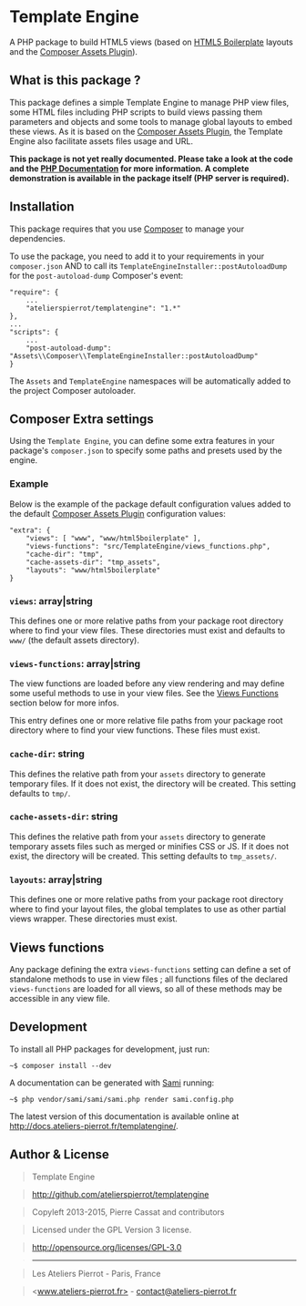Template Engine
===============

A PHP package to build HTML5 views (based on [HTML5 Boilerplate](http://html5boilerplate.com/)
layouts and the [Composer Assets Plugin](https://github.com/atelierspierrot/assets-manager)).


## What is this package ?

This package defines a simple Template Engine to manage PHP view files, some HTML files including
PHP scripts to build views passing them parameters and objects and some tools to manage global
layouts to embed these views. As it is based on the [Composer Assets Plugin](https://github.com/atelierspierrot/assets-manager),
the Template Engine also facilitate assets files usage and URL.

**This package is not yet really documented. Please take a look at the code and the [PHP
Documentation](http://docs.ateliers-pierrot.fr/templatengine/) for more information. A
complete demonstration is available in the package itself (PHP server is required).**


## Installation

This package requires that you use [Composer](http://getcomposer.org/) to manage your dependencies.

To use the package, you need to add it to your requirements in your `composer.json` AND to
call its `TemplateEngineInstaller::postAutoloadDump` for the `post-autoload-dump` Composer's event:

    "require": {
        ...
        "atelierspierrot/templatengine": "1.*"
    },
    ...
    "scripts": {
        ...
        "post-autoload-dump": "Assets\\Composer\\TemplateEngineInstaller::postAutoloadDump"
    }

The `Assets` and `TemplateEngine` namespaces will be automatically added to the project
Composer autoloader.


## Composer Extra settings

Using the `Template Engine`, you can define some extra features in your package's `composer.json`
to specify some paths and presets used by the engine.

### Example

Below is the example of the package default configuration values added to the default
[Composer Assets Plugin](https://github.com/atelierspierrot/assets-manager) configuration
values:

    "extra": {
        "views": [ "www", "www/html5boilerplate" ],
        "views-functions": "src/TemplateEngine/views_functions.php",
        "cache-dir": "tmp",
        "cache-assets-dir": "tmp_assets",
        "layouts": "www/html5boilerplate"
    }

### `views`: array|string

This defines one or more relative paths from your package root directory where to find your
view files. These directories must exist and defaults to `www/` (the default assets directory).

### `views-functions`: array|string

The view functions are loaded before any view rendering and may define some useful methods
to use in your view files. See the [Views Functions](#views-functions) section below for 
more infos.

This entry defines one or more relative file paths from your package root directory where 
to find your view functions. These files must exist.

### `cache-dir`: string

This defines the relative path from your `assets` directory to generate temporary files. If
it does not exist, the directory will be created. This setting defaults to `tmp/`.

### `cache-assets-dir`: string

This defines the relative path from your `assets` directory to generate temporary assets 
files such as merged or minifies CSS or JS. If it does not exist, the directory will be
created. This setting defaults to `tmp_assets/`.

### `layouts`: array|string

This defines one or more relative paths from your package root directory where to find your
layout files, the global templates to use as other partial views wrapper. These directories
must exist.


## Views functions

Any package defining the extra `views-functions` setting can define a set of standalone
methods to use in view files ; all functions files of the declared `views-functions` are loaded
for all views, so all of these methods may be accessible in any view file.


## Development

To install all PHP packages for development, just run:

    ~$ composer install --dev

A documentation can be generated with [Sami](https://github.com/fabpot/Sami) running:

    ~$ php vendor/sami/sami/sami.php render sami.config.php

The latest version of this documentation is available online at <http://docs.ateliers-pierrot.fr/templatengine/>.


## Author & License

>    Template Engine

>    http://github.com/atelierspierrot/templatengine

>    Copyleft 2013-2015, Pierre Cassat and contributors

>    Licensed under the GPL Version 3 license.

>    http://opensource.org/licenses/GPL-3.0

>    ----

>    Les Ateliers Pierrot - Paris, France

>    <www.ateliers-pierrot.fr> - <contact@ateliers-pierrot.fr>
